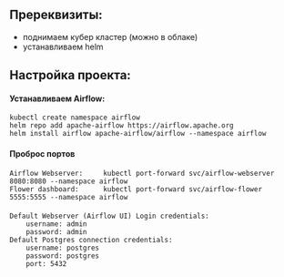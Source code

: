 ## Пререквизиты:
* поднимаем кубер кластер (можно в облаке)
* устанавливаем helm

## Настройка проекта:
#### Устанавливаем Airflow:
```
kubectl create namespace airflow
helm repo add apache-airflow https://airflow.apache.org
helm install airflow apache-airflow/airflow --namespace airflow
```


#### Проброс портов
```
Airflow Webserver:     kubectl port-forward svc/airflow-webserver 8080:8080 --namespace airflow
Flower dashboard:      kubectl port-forward svc/airflow-flower 5555:5555 --namespace airflow
```

####
```
Default Webserver (Airflow UI) Login credentials:
    username: admin
    password: admin
Default Postgres connection credentials:
    username: postgres
    password: postgres
    port: 5432
```